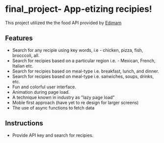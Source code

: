 # final_project- App-etizing recipies!

This project utilized the the food API provided by [Edimam](https://developer.edamam.com/edamam-docs-recipe-api) 

## Features

* Search for any recipie using key words, i.e - chicken, pizza, fish, brocccoli, all.
* Search for recipies based on a particular region i.e. - Mexican, French, Italian etc.
* Search for recipies based on meal-type i.e. breakfast, lunch, and dinner.
* Search for recipies based on meal-type i.e. sanwiches, soups, drinks, etc.
* Fun and colorful user interface.
* Animation during page load.
* A technique known in industry as "lazy page load"
* Moble first approach (have yet to re design for larger screens)
* The use of async functions to fetch data

## Instructions

* Provide API key and search for recipies.

